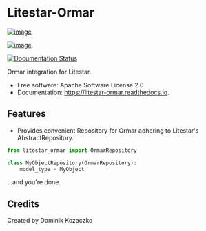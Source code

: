 # Litestar-Ormar

[![image](https://img.shields.io/pypi/v/litestar_ormar.svg)](https://pypi.python.org/pypi/litestar_ormar)

[![image](https://img.shields.io/travis/dekoza/litestar_ormar.svg)](https://travis-ci.com/dekoza/litestar_ormar)

[![Documentation Status](https://readthedocs.org/projects/litestar-ormar/badge/?version=latest)](https://litestar-ormar.readthedocs.io/en/latest/?version=latest)

Ormar integration for Litestar.

-   Free software: Apache Software License 2.0
-   Documentation: <https://litestar-ormar.readthedocs.io>.

## Features

-   Provides convenient Repository for Ormar adhering to Litestar\'s
    AbstractRepository.

```python
from litestar_ormar import OrmarRepository

class MyObjectRepository(OrmarRepository):
    model_type = MyObject

```

...and you're done.

## Credits

Created by Dominik Kozaczko
